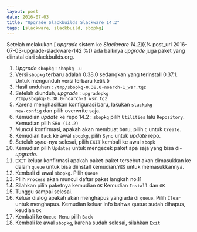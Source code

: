 ```yaml
---
layout: post
date: 2016-07-03
title: "Upgrade Slackbuilds Slackware 14.2"
tags: [slackware, slackbuild, sbopkg]
---
```

Setelah melakukan [ _upgrade_ sistem ke _Slackware 14.2_]({% post_url 2016-07-03-upgrade-slackware-142 %}) ada baiknya _upgrade_ juga paket yang diinstal dari slackbuilds.org.

1. _Upgrade_ <code>sbopkg</code> : <code>sbopkg -u</code>
2. Versi <code>sbopkg</code> terbaru adalah 0.38.0 sedangkan yang terinstall 0.37.1. Untuk mengunduh versi terbaru ketik <code>D</code>
3. Hasil unduhan : <code>/tmp/sbopkg-0.38.0-noarch-1_wsr.tgz</code>
4. Setelah diunduh, _upgrade_ : <code>upgradepkg /tmp/sbopkg-0.38.0-noarch-1_wsr.tgz</code>
5. Karena menghasilkan konfigurasi baru, lakukan <code>slackpkg new-config</code> dan pilih overwrite saja.
6. Kemudian _update_ ke repo 14.2 : <code>sbopkg</code> pilih <code>Utilities</code> lalu <code>Repository</code>. Kemudian pilih <code>SBo (14.2)</code>
7. Muncul konfirmasi, apakah akan membuat baru, pilih <code>C</code> untuk <code>Create</code>.
8. Kemudian <code>Back</code> ke awal <code>sbopkg</code>, pilih <code>Sync</code> untuk _update_ repo.
9. Setelah _sync_-nya selesai, pilih <code>EXIT</code> kembali ke awal <code>sbopk</code>
10. Kemudian pilih <code>Updates</code> untuk mengecek paket apa saja yang bisa di-_upgrade_.
11. <code>EXIT</code> keluar konfirmasi apakah paket-paket tersebut akan dimasukkan ke dalam <code>queue</code> untuk bisa diinstall kemudian.<code>YES</code> untuk memasukkannya.
12. Kembali di awal <code>sbopkg</code>. Pilih <code>Queue</code>
13. PIlih <code>Process</code> akan muncul daftar paket langkah no.11
14. Silahkan pilih paketnya kemudian <code>OK</code> Kemudian <code>Install</code> dan <code>OK</code>
15. Tunggu sampai selesai.
16. Keluar dialog apakah akan menghapus yang ada di <code>queue</code>. Pilih <code>Clear</code> untuk menghapus. Kemudian keluar info bahwa queue sudah dihapus, keudian <code>OK</code>
17. Kembali ke <code>Queue Menu</code> pilih <code>Back</code>
18. Kembali ke awal <code>sbopkg</code>, karena sudah selesai, silahkan <code>Exit</code> 
